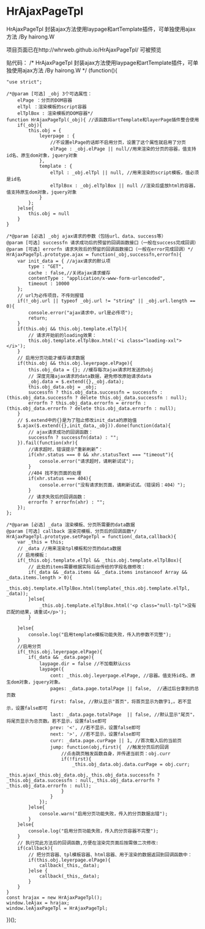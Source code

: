 # HrAjaxPageTpl
HrAjaxPageTpl 封装ajax方法使用laypage和artTemplate插件，可单独使用ajax方法 /By hairong.W

项目页面已在http://whrweb.github.io/HrAjaxPageTpl/   可被预览

贴代码：
/* HrAjaxPageTpl 封装ajax方法使用laypage和artTemplate插件，可单独使用ajax方法 /By hairong.W */
(function(){

	"use strict";

	/*@param [可选] _obj 3个可选属性：
		elPage ：分页的DOM容器
		elTpl ：渲染模板的script容器
		elTplBox : 渲染模板的DOM容器*/
	function HrAjaxPageTpl(_obj){ //该函数将artTemplate和layerPage插件整合使用
	    if(_obj){
	    	this.obj = {
	    	    leyerpage : {
	    	        //不设置elPage的话即不启用分页，设置了这个属性就启用了分页
	    	        elPage : _obj.elPage || null//用来渲染的分页的容器，值支持id名、原生dom对象，jquery对象
	    	    },
	    	    template : {
	    	        elTpl : _obj.elTpl || null, //用来渲染的script模板，值必须是id名
	    	        elTplBox : _obj.elTplBox || null //渲染后盛放html的容器，值支持原生dom对象，jquery对象
	    	    }
	    	};
	    }else{
	    	this.obj = null
	    }
	}

	/*@param [必选] _obj ajax请求的参数（包括url、data、success等）
	@param [可选] successfn 请求成功后的预留的回调函数接口（一般在success完成回调）
	@param [可选] errorfn 请求失败后的预留的回调函数接口（一般在error完成回调）*/
	HrAjaxPageTpl.prototype.ajax = function(_obj,successfn,errorfn){
	    var init_data = { //ajax请求的默认项
	        type : "GET",
	        cache : false,//关闭ajax请求缓存
	        contentType : "application/x-www-form-urlencoded",
	        timeout : 10000
	    };
	    // url为必传项目，不传则报错
	    if(!_obj.url || typeof _obj.url != "string" || _obj.url.length == 0){
	        console.error("ajax请求中，url是必传项");
	        return;
	    }
	    if(this.obj && this.obj.template.elTpl){
	    	// 请求开始前的loading效果：
	    	this.obj.template.elTplBox.html('<i class="loading-xxl"></i>');
	    }
	    // 启用分页功能才缓存请求数据
	    if(this.obj && this.obj.leyerpage.elPage){
	    	this.obj_data = {}; //缓存每次ajax请求时发送的obj
	        // 深度克隆ajax请求的data数据，避免修改原始请求data
	        _obj.data = $.extend({},_obj.data);
	        this.obj_data.obj = _obj;
	        successfn ? this.obj_data.successfn = successfn : (this.obj_data.successfn ? delete this.obj_data.successfn : null);
	        errorfn ? this.obj_data.errorfn = errorfn : (this.obj_data.errorfn ? delete this.obj_data.errorfn : null);
	    }
	    // $.extend中的{}是为了阻止修改init_data的原始值
	    $.ajax($.extend({},init_data,_obj)).done(function(data){
	        // ajax请求成功的回调函数：
	        successfn ? successfn(data) : "";
	    }).fail(function(xhr){
	        //请求超时，错误提示“重新刷新”：
	        if(xhr.status === 0 && xhr.statusText === "timeout"){
	            console.error("请求超时，请刷新试试");
	        }
	        //404 找不到页面的处理
	        if(xhr.status === 404){
	            console.error("没有请求到页面，请刷新试试。（错误妈：404）");
	        }
	        // 请求失败后的回调函数：
	        errorfn ? errorfn(xhr) : "";
	    });
	};

	/*@param [必选] _data 渲染模板、分页所需要的data数据
	@param [可选] callback 渲染完模板、分页后的回调函数*/
	HrAjaxPageTpl.prototype.setPageTpl = function(_data,callback){
	    var _this = this;
	    // _data //用来渲染tpl模板和分页的data数据
	    // 启用模板：
	    if(_this.obj.template.elTpl && _this.obj.template.elTplBox){
	        // 此处的items需要根据实际后台传给的字段名做修改：
	        if(_data && _data.items && _data.items instanceof Array && _data.items.length > 0){
	            _this.obj.template.elTplBox.html(template(_this.obj.template.elTpl, _data));
	        }else{
	            _this.obj.template.elTplBox.html('<p class="null-tpl">没有匹配的结果，请重试</p>');
	        }
	        
	    }else{
	        console.log("启用template模板功能失败，传入的参数不完整");
	    }
	    //启用分页
	    if(_this.obj.leyerpage.elPage){
	    	if(_data && _data.page){
		        laypage.dir = false //不加载默认css
		        laypage({
		            cont: _this.obj.leyerpage.elPage, //容器。值支持id名、原生dom对象，jquery对象。
		            pages: _data.page.totalPage || false,  //通过后台拿到的总页数
		            first: false, //默认显示"首页"，将首页显示为数字1,。若不显示，设置false即可
		            last: _data.page.totalPage  || false, //默认显示"尾页"，将尾页显示为总页数。若不显示，设置false即可
		            prev: '<', //若不显示，设置false即可
		            next: '>', //若不显示，设置false即可
		            curr: _data.page.curPage || 1, //首次载入后的当前页
		            jump: function(obj,first){  //触发分页后的回调
		                //点击跳页触发函数自身，并传递当前页：obj.curr
		                if(!first){
		                    _this.obj_data.obj.data.curPage = obj.curr;
		                    _this.ajax(_this.obj_data.obj,_this.obj_data.successfn ? _this.obj_data.successfn : null,_this.obj_data.errorfn ? _this.obj_data.errorfn : null);
		                }
		            }
		        });
		    }else{
		    	console.warn("启用分页功能失败，传入的分页数据出错");
		    }
	    }else{
	        console.log("启用分页功能失败，传入的分页容器不完整");
	    }
	    // 执行完此方法后的回调函数,方便在渲染完页面后按需做二次修改:
	    if(callback){
	        // 把分页容器、tpl模板容器、html容器、用于渲染的数据返回到回调函数中：
	        if(this.obj.leyerpage.elPage){
	            callback(_this,_data);
	        }else {
	            callback(_this,_data);
	        }
	    }
	}
	const hrajax = new HrAjaxPageTpl();
	window.leAjax = hrajax;
	window.leAjaxPageTpl = HrAjaxPageTpl;
})();
